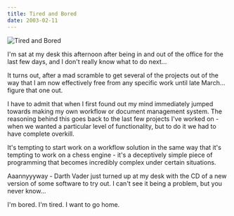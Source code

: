 ```yaml
---
title: Tired and Bored
date: 2003-02-11
---
```


![Tired and Bored](https://source.unsplash.com/y7GlIdTUOvo/1600x900)

I'm sat at my desk this afternoon after being in and out of the office for the last few days, and I don't really know what to do next...

It turns out, after a mad scramble to get several of the projects out of the way that I am now effectively free from any specific work until late March... figure that one out.

I have to admit that when I first found out my mind immediately jumped towards making my own workflow or document management system. The reasoning behind this goes back to the last few projects I've worked on - when we wanted a particular level of functionality, but to do it we had to have complete overkill.

It's tempting to start work on a workflow solution in the same way that it's tempting to work on a chess engine - it's a deceptively simple piece of programming that becomes incredibly complex under certain situations.

Aaannyyyway - Darth Vader just turned up at my desk with the CD of a new version of some software to try out. I can't see it being a problem, but you never know...

I'm bored. I'm tired. I want to go home.